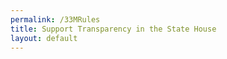 ```yaml
---
permalink: /33MRules
title: Support Transparency in the State House
layout: default
---
```

<script charset="utf-8" type="text/javascript" src="//js.hsforms.net/forms/shell.js"></script>

<script>
  hbspt.forms.create({
	portalId: "6201350",
	formId: "9e139950-c701-4c17-a05a-db7edc6616f3"
});
</script>